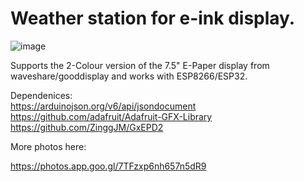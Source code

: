 # Weather station for e-ink display.

![image](https://lavron.info/esp8266-esp32-e-paper-weather-station.jpg) 

Supports the 2-Colour version of the 7.5" E-Paper display from waveshare/gooddisplay and works with ESP8266/ESP32.

Dependenices:  
https://arduinojson.org/v6/api/jsondocument  
https://github.com/adafruit/Adafruit-GFX-Library  
https://github.com/ZinggJM/GxEPD2  

More photos here:

https://photos.app.goo.gl/7TFzxp6nh657n5dR9
